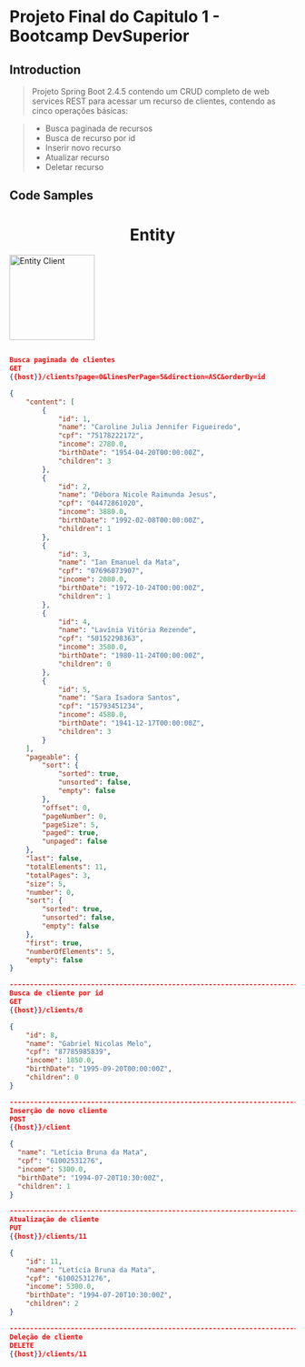 # Projeto Final do Capitulo 1 - Bootcamp DevSuperior

## Introduction

>Projeto Spring Boot 2.4.5 contendo um CRUD completo de web services REST para acessar um recurso de clientes, contendo as cinco operações básicas:

> * Busca paginada de recursos
> * Busca de recurso por id
 >* Inserir novo recurso
 >* Atualizar recurso
> * Deletar recurso


## Code Samples

<h1 align="center">
  Entity
</h1>


<p align="left">
  <a href="https://rahuldkjain.github.io/gh-profile-readme-generator">
    <img alt="Entity Client" src="https://lh6.googleusercontent.com/cVsaNj1RpuBJPn36BX6gqDk32nlEg3rdwtlxii0_vs3Ncp2hJo6NIXbBq6SM-oiL4hsD32hZE2HoCHPFHgfPrgpHiI1OWeH3YoJ73JwkkG9T7CBlbqkROCuRfILbtRMxCsaBs2Cs" width="150"  />
  </a>
</p>

```json

Busca paginada de clientes
GET
{{host}}/clients?page=0&linesPerPage=5&direction=ASC&orderBy=id

{
    "content": [
        {
            "id": 1,
            "name": "Caroline Julia Jennifer Figueiredo",
            "cpf": "75178222172",
            "income": 2780.0,
            "birthDate": "1954-04-20T00:00:00Z",
            "children": 3
        },
        {
            "id": 2,
            "name": "Débora Nicole Raimunda Jesus",
            "cpf": "04472861020",
            "income": 3880.0,
            "birthDate": "1992-02-08T00:00:00Z",
            "children": 1
        },
        {
            "id": 3,
            "name": "Ian Emanuel da Mata",
            "cpf": "07696073907",
            "income": 2080.0,
            "birthDate": "1972-10-24T00:00:00Z",
            "children": 1
        },
        {
            "id": 4,
            "name": "Lavínia Vitória Rezende",
            "cpf": "50152298363",
            "income": 3580.0,
            "birthDate": "1980-11-24T00:00:00Z",
            "children": 0
        },
        {
            "id": 5,
            "name": "Sara Isadora Santos",
            "cpf": "15793451234",
            "income": 4580.0,
            "birthDate": "1941-12-17T00:00:00Z",
            "children": 3
        }
    ],
    "pageable": {
        "sort": {
            "sorted": true,
            "unsorted": false,
            "empty": false
        },
        "offset": 0,
        "pageNumber": 0,
        "pageSize": 5,
        "paged": true,
        "unpaged": false
    },
    "last": false,
    "totalElements": 11,
    "totalPages": 3,
    "size": 5,
    "number": 0,
    "sort": {
        "sorted": true,
        "unsorted": false,
        "empty": false
    },
    "first": true,
    "numberOfElements": 5,
    "empty": false
}

--------------------------------------------------------------------------------------------------
Busca de cliente por id
GET
{{host}}/clients/8

{
    "id": 8,
    "name": "Gabriel Nicolas Melo",
    "cpf": "87785985839",
    "income": 1850.0,
    "birthDate": "1995-09-20T00:00:00Z",
    "children": 0
}

--------------------------------------------------------------------------------------------------
Inserção de novo cliente
POST
{{host}}/client

{
  "name": "Letícia Bruna da Mata",
  "cpf": "61002531276",
  "income": 5300.0,
  "birthDate": "1994-07-20T10:30:00Z",
  "children": 1
}

--------------------------------------------------------------------------------------------------
Atualização de cliente
PUT
{{host}}/clients/11

{
    "id": 11,
    "name": "Letícia Bruna da Mata",
    "cpf": "61002531276",
    "income": 5300.0,
    "birthDate": "1994-07-20T10:30:00Z",
    "children": 2
}

--------------------------------------------------------------------------------------------------
Deleção de cliente
DELETE
{{host}}/clients/11

```
